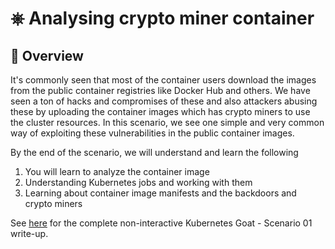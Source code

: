 # ⎈ Analysing crypto miner container

## 🙌 Overview

It's commonly seen that most of the container users download the images from the public container registries like Docker Hub and others. We have seen a ton of hacks and compromises of these and also attackers abusing these by uploading the container images which has crypto miners to use the cluster resources. In this scenario, we see one simple and very common way of exploiting these vulnerabilities in the public container images.

By the end of the scenario, we will understand and learn the following

1. You will learn to analyze the container image
2. Understanding Kubernetes jobs and working with them
3. Learning about container image manifests and the backdoors and crypto miners

See [here](https://madhuakula.com/kubernetes-goat/docs/scenarios/scenario-10) for the complete non-interactive Kubernetes Goat - Scenario 01 write-up.